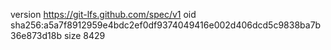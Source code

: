 version https://git-lfs.github.com/spec/v1
oid sha256:a5a7f8912959e4bdc2ef0df9374049416e002d406dcd5c9838ba7b36e873d18b
size 8429
